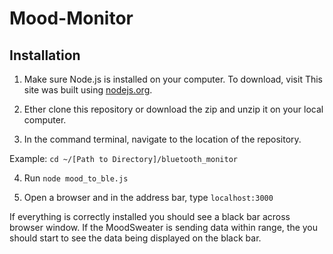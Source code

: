 # Mood-Monitor

## Installation

1. Make sure Node.js is installed on your computer. To download, visit This site was built using [nodejs.org](https://nodejs.org).

2. Ether clone this repository or download the zip and unzip it on your local computer.

3. In the command terminal, navigate to the location of the repository.

Example: `cd ~/[Path to Directory]/bluetooth_monitor`

4. Run `node mood_to_ble.js`

5. Open a browser and in the address bar, type `localhost:3000`

If everything is correctly installed you should see a black bar across  browser window. If the MoodSweater is sending data within range, the you should start to see the data being displayed on the black bar.
